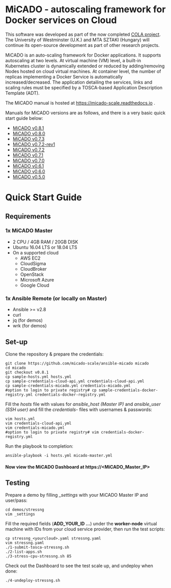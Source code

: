 # MiCADO - autoscaling framework for Docker services on Cloud

This software was developed as part of the now completed [COLA project](https://project-cola.eu/). The University of Westminster (U.K.) and MTA SZTAKI (Hungary) will continue its open-source development as part of other research projects.

MiCADO is an auto-scaling framework for Docker applications. It supports autoscaling at two levels. At virtual machine (VM) level, a built-in Kubernetes cluster is dynamically extended or reduced by adding/removing Nodes hosted on cloud virtual machines. At container level, the number of replicas implementing a Docker Service is automatically increased/decreased. The application detailing the services, links and scaling rules must be specified by a TOSCA-based Application Description Template (ADT).

The MiCADO manual is hosted at https://micado-scale.readthedocs.io .

Manuals for MiCADO versions are as follows, and there is a very basic quick start guide below:
 - [MiCADO v0.8.1](https://micado-scale.readthedocs.io/en/0.8.1)
 - [MiCADO v0.8.0](https://micado-scale.readthedocs.io/en/0.8.0)
 - [MiCADO v0.7.3](https://micado-scale.readthedocs.io/en/0.7.3)
 - [MiCADO v0.7.2-rev1](https://micado-scale.readthedocs.io/en/0.7.2-rev1)
 - [MiCADO v0.7.2](https://micado-scale.readthedocs.io/en/0.7.2)
 - [MiCADO v0.7.1](https://micado-scale.readthedocs.io/en/0.7.1)
 - [MiCADO v0.7.0](https://micado-scale.readthedocs.io/en/0.7.0)
 - [MiCADO v0.6.1](https://micado-scale.readthedocs.io/en/0.6.1)
 - [MiCADO v0.6.0](https://micado-scale.readthedocs.io/en/0.6.0)
 - [MiCADO v0.5.0](https://micado-scale.readthedocs.io/en/0.5.0)

# Quick Start Guide

## Requirements

### 1x MiCADO Master

* 2 CPU / 4GB RAM / 20GB DISK
* Ubuntu 16.04 LTS or 18.04 LTS
* On a supported cloud
  * AWS EC2
  * CloudSigma
  * CloudBroker
  * OpenStack
  * Microsoft Azure
  * Google Cloud

### 1x Ansible Remote (or locally on Master)

* Ansible >= v2.8
* curl
* jq (for demos)
* wrk (for demos)

## Set-up

Clone the repository & prepare the credentials:

    git clone https://github.com/micado-scale/ansible-micado micado
    cd micado
    git checkout v0.8.1
    cp sample-hosts.yml hosts.yml
    cp sample-credentials-cloud-api.yml credentials-cloud-api.yml
    cp sample-credentials-micado.yml credentials-micado.yml
    #option to login to private registry# cp sample-credentials-docker-registry.yml credentials-docker-registry.yml

Fill the *hosts* file with values for *ansible_host (Master IP)* and *ansible_user (SSH user)* and fill the *credentials-* files with usernames & passwords:

    vim hosts.yml
    vim credentials-cloud-api.yml
    vim credentials-micado.yml
    #option to login to private registry# vim credentials-docker-registry.yml

Run the playbook to completion:

    ansible-playbook -i hosts.yml micado-master.yml

#### Now view the MiCADO Dashboard at https://<MiCADO_Master_IP>

## Testing

Prepare a demo by filling *_settings* with your MiCADO Master IP and user/pass:

    cd demos/stressng
    vim _settings

Fill the required fields (**ADD_YOUR_ID ...**) under the **worker-node** virtual machine with IDs from your cloud service provider, then run the test scripts:

    cp stressng_<yourcloud>.yaml stressng.yaml
    vim stressng.yaml
    ./1-submit-tosca-stressng.sh
    ./2-list-apps.sh
    ./3-stress-cpu-stressng.sh 85

Check out the Dashboard to see the test scale up, and undeploy when done:

    ./4-undeploy-stressng.sh

